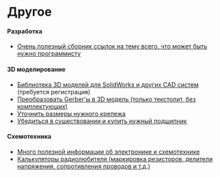 # Другое
#### Разработка
- [Очень полезный сборник ссылок на тему всего, что может быть нужно программисту](https://github.com/charlax/professional-programming)
#### 3D моделирование
- [Библиотека 3D моделей для SolidWorks и других CAD систем](https://grabcad.com/) (требуется регистрация)
- [Преобразовать Gerber'ы в 3D модель (только текстолит, без комплектующих)](http://mayhewlabs.com/3dpcb)
- [Уточнить размеры нужного крепежа](https://www.cki-com.ru/)
- [Убедиться в существовании и купить нужный подшипник](http://stdpod.spb.ru/)
#### Схемотехника
- [Много полезной информации об электронике и схемотехнике](http://easyelectronics.ru/)
- [Калькуляторы радиолюбителя (маркировка резисторов, делители напряжения, сопротивления проводов и
т.д.)](http://cxem.net/calc/calc.php)